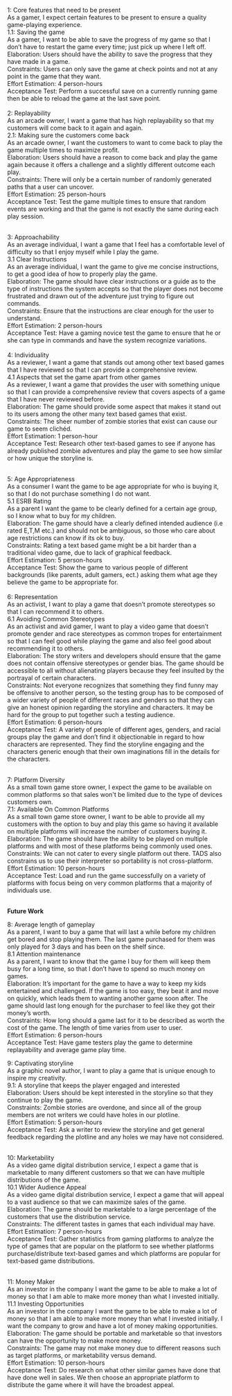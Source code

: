 
1: Core features that need to be present <br />
As a gamer, I expect certain features to be present to ensure a quality game-playing experience. <br /> 
1.1: Saving the game <br />
As a gamer, I want to be able to save the progress of my game so that I don’t have to restart the game every time; just pick up where I left off. <br /> 
Elaboration: Users should have the ability to save the progress that they have made in a game. <br /> 
Constraints: Users can only save the game at check points and not at any point in the game that they want. <br /> 
Effort Estimation: 4 person-hours <br /> 
Acceptance Test: Perform a successful save on a currently running game then be able to reload the game at the last save point. <br /> 
  <br /> 
2: Replayability  <br /> 
As an arcade owner, I want a game that has high replayability so that my customers will come back to it again and again. <br />
2.1: Making sure the customers come back <br />
As an arcade owner, I want the customers to want to come back to play the game multiple times to maximize profit. <br />
Elaboration: Users should have a reason to come back and play the game again because it offers a challenge and a slightly different outcome each play. <br />
Constraints: There will only be a certain number of randomly generated paths that a user can uncover. <br />
Effort Estimation: 25 person-hours <br />
Acceptance Test: Test the game multiple times to ensure that random events are working and that the game is not exactly the same during each play session. <br />
  <br />

3: Approachability  <br />
As an average individual, I want a game that I feel has a comfortable level of difficulty so that I enjoy myself while I play the game. <br />
3.1 Clear Instructions <br />
As an average individual, I want the game to give me concise instructions, to get a good idea of how to properly play the game. <br />
Elaboration: The game should have clear instructions or a guide as to the type of instructions the system accepts so that the player does not become frustrated and drawn out of the adventure just trying to figure out commands. <br />
Constraints: Ensure that the instructions are clear enough for the user to understand. <br />
Effort Estimation: 2 person-hours <br />
Acceptance Test: Have a gaming novice test the game to ensure that he or she can type in commands and have the system recognize variations. <br />
 <br />
4: Individuality <br />
As a reviewer, I want a game that stands out among other text based games that I have reviewed so that I can provide a comprehensive review. <br />
4.1 Aspects that set the game apart from other games <br />
As a reviewer, I want a game that provides the user with something unique so that I can provide a comprehensive review that covers aspects of a game that I have never reviewed before. <br />
Elaboration: The game should provide some aspect that makes it stand out to its users among the other many text based games that exist. <br />
Constraints: The sheer number of zombie stories that exist can cause our game to seem clichéd. <br />
Effort Estimation: 1 person-hour <br />
Acceptance Test: Research other text-based games to see if anyone has already published zombie adventures and play the game to see how similar or how unique the storyline is. <br />
<br />


5: Age Appropriateness <br />
As a consumer I want the game to be age appropriate for who is buying it, so that I do not purchase something I do not want.<br />
5.1 ESRB Rating<br />
As a parent I want the game to be clearly defined for a certain age group, so I know what to buy for my children.<br />
Elaboration: The game should have a clearly defined intended audience (i.e rated E,T,M etc.) and should not be ambiguous, so those who care about age restrictions can know if its ok to buy.<br />
Constraints: Rating a text based game might be a bit harder than a traditional video game, due to lack of graphical feedback.<br />
Effort Estimation: 5 person-hours<br />
Acceptance Test: Show the game to various people of different backgrounds (like parents, adult gamers, ect.) asking them what age they believe the game to be appropriate for.<br />
<br />
6: Representation<br />
As an activist, I want to play a game that doesn’t promote stereotypes so that I can recommend it to others.<br />
6.1 Avoiding Common Stereotypes<br />
As an activist and avid gamer, I want to play a video game that doesn’t promote gender and race stereotypes as common tropes for entertainment so that I can feel good while playing the game and also feel good about recommending it to others.<br />
Elaboration: The story writers and developers should ensure that the game does not contain offensive stereotypes or gender bias. The game should be accessible to all without alienating players because they feel insulted by the portrayal of certain characters.<br />
Constraints: Not everyone recognizes that something they find funny may be offensive to another person, so the testing group has to be composed of a wider variety of people of different races and genders so that they can give an honest opinion regarding the storyline and characters. It may be hard for the group to put together such a testing audience.<br />
Effort Estimation: 6 person-hours<br />
Acceptance Test: A variety of people of different ages, genders, and racial groups play the game and don’t find it objectionable in regard to how characters are represented. They find the storyline engaging and the characters generic enough that their own imaginations fill in the details for the characters.<br />
<br />

7: Platform Diversity<br />
As a small town game store owner, I expect the game to be available on common platforms so that sales won't be limited due to the type of devices customers own.<br />
7.1: Available On Common Platforms<br />
As a small town game store owner, I want to be able to provide all my customers with the option to buy and play this game so having it available on multiple platforms will increase the number of customers buying it.<br />
Elaboration: The game should have the ability to be played on multiple platforms and with most of these platforms being commonly used ones.<br />
Constraints: We can not cater to every single platform out there. TADS also constrains us to use their interpreter so portability is not cross-platform.<br />
Effort Estimation: 10 person-hours<br />
Acceptance Test: Load and run the game successfully on a variety of platforms with focus being on very common platforms that a majority of individuals use.<br />
<br />

**Future Work**

8: Average length of gameplay<br />
As a parent, I want to buy a game that will last a while before my children get bored and stop playing them. The last game purchased for them was only played for 3 days and has been on the shelf since.<br />
8.1 Attention maintenance<br />
As a parent, I want to know that the game I buy for them will keep them busy for a long time, so that I don’t have to spend so much money on games. <br />
Elaboration: It’s important for the game to have a way to keep my kids entertained and challenged. If the game is too easy, they beat it and move on quickly, which leads them to wanting another game soon after. The game should last long enough for the purchaser to feel like they got their money’s worth. <br />
Constraints: How long should a game last for it to be described as worth the cost of the game. The length of time varies from user to user. <br />
Effort Estimation: 6 person-hours<br />
Acceptance Test: Have game testers play the game to determine replayability and average game play time. <br />

9: Captivating storyline <br />
As a graphic novel author, I want to play a game that is unique enough to inspire my creativity. <br />
9.1: A storyline that keeps the player engaged and interested <br />
Elaboration: Users should be kept interested in the storyline so that they continue to play the game. <br />
Constraints: Zombie stories are overdone, and since all of the group members are not writers we could have holes in our plotline.  <br />
Effort Estimation: 5 person-hours <br />
Acceptance Test: Ask a writer to review the storyline and get general feedback regarding the plotline and any holes we may have not considered. <br />
  <br />
 
10: Marketability <br />
As a video game digital distribution service, I expect a game that is marketable to many different customers so that we can have multiple distributions of the game. <br />
10.1 Wider Audience Appeal <br />
As a video game digital distribution service, I expect a game that will appeal to a vast audience so that we can maximize sales of the game. <br />
Elaboration: The game should be marketable to a large percentage of the customers that use the distribution service. <br />
Constraints: The different tastes in games that each individual may have. <br />
Effort Estimation: 7 person-hours <br />
Acceptance Test: Gather statistics from gaming platforms to analyze the type of games that are popular on the platform to see whether platforms purchase/distribute text-based games and which platforms are popular for text-based game distributions. <br />
<br />

11: Money Maker<br />
As an investor in the company I want the game to be able to make a lot of money so that I am able to make more money than what I invested initially.<br />
11.1 Investing Opportunities<br />
As an investor in the company I want the game to be able to make a lot of money so that I am able to make more money than what I invested initially. I want the company to grow and have a lot of money making opportunities. <br />
Elaboration: The game should be portable and marketable so that investors can have the opportunity to make more money.<br />
Constraints: The game may not make money due to different reasons such as target platforms, or marketability versus demand.<br />
Effort Estimation: 10 person-hours<br />
Acceptance Test: Do research on what other similar games have done that have done well in sales. We then choose an appropriate platform to distribute the game where it will have the broadest appeal. <br />
<br />



